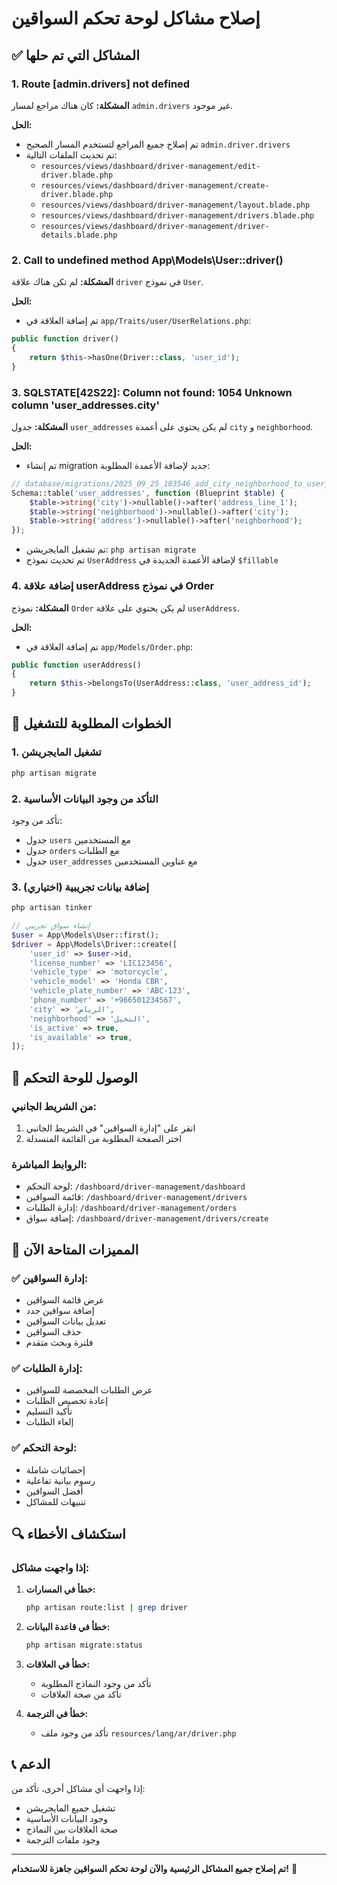 # إصلاح مشاكل لوحة تحكم السواقين

## ✅ المشاكل التي تم حلها

### 1. Route [admin.drivers] not defined
**المشكلة:** كان هناك مراجع لمسار `admin.drivers` غير موجود.

**الحل:**
- تم إصلاح جميع المراجع لتستخدم المسار الصحيح `admin.driver.drivers`
- تم تحديث الملفات التالية:
  - `resources/views/dashboard/driver-management/edit-driver.blade.php`
  - `resources/views/dashboard/driver-management/create-driver.blade.php`
  - `resources/views/dashboard/driver-management/layout.blade.php`
  - `resources/views/dashboard/driver-management/drivers.blade.php`
  - `resources/views/dashboard/driver-management/driver-details.blade.php`

### 2. Call to undefined method App\Models\User::driver()
**المشكلة:** لم تكن هناك علاقة `driver` في نموذج `User`.

**الحل:**
- تم إضافة العلاقة في `app/Traits/user/UserRelations.php`:
```php
public function driver()
{
    return $this->hasOne(Driver::class, 'user_id');
}
```

### 3. SQLSTATE[42S22]: Column not found: 1054 Unknown column 'user_addresses.city'
**المشكلة:** جدول `user_addresses` لم يكن يحتوي على أعمدة `city` و `neighborhood`.

**الحل:**
- تم إنشاء migration جديد لإضافة الأعمدة المطلوبة:
```php
// database/migrations/2025_09_25_103546_add_city_neighborhood_to_user_addresses_table.php
Schema::table('user_addresses', function (Blueprint $table) {
    $table->string('city')->nullable()->after('address_line_1');
    $table->string('neighborhood')->nullable()->after('city');
    $table->string('address')->nullable()->after('neighborhood');
});
```

- تم تشغيل المايجريشن: `php artisan migrate`
- تم تحديث نموذج `UserAddress` لإضافة الأعمدة الجديدة في `$fillable`

### 4. إضافة علاقة userAddress في نموذج Order
**المشكلة:** نموذج `Order` لم يكن يحتوي على علاقة `userAddress`.

**الحل:**
- تم إضافة العلاقة في `app/Models/Order.php`:
```php
public function userAddress()
{
    return $this->belongsTo(UserAddress::class, 'user_address_id');
}
```

## 🔧 الخطوات المطلوبة للتشغيل

### 1. تشغيل المايجريشن
```bash
php artisan migrate
```

### 2. التأكد من وجود البيانات الأساسية
تأكد من وجود:
- جدول `users` مع المستخدمين
- جدول `orders` مع الطلبات
- جدول `user_addresses` مع عناوين المستخدمين

### 3. إضافة بيانات تجريبية (اختياري)
```bash
php artisan tinker
```

```php
// إنشاء سواق تجريبي
$user = App\Models\User::first();
$driver = App\Models\Driver::create([
    'user_id' => $user->id,
    'license_number' => 'LIC123456',
    'vehicle_type' => 'motorcycle',
    'vehicle_model' => 'Honda CBR',
    'vehicle_plate_number' => 'ABC-123',
    'phone_number' => '+966501234567',
    'city' => 'الرياض',
    'neighborhood' => 'النخيل',
    'is_active' => true,
    'is_available' => true,
]);
```

## 🎯 الوصول للوحة التحكم

### من الشريط الجانبي:
1. انقر على "إدارة السواقين" في الشريط الجانبي
2. اختر الصفحة المطلوبة من القائمة المنسدلة

### الروابط المباشرة:
- لوحة التحكم: `/dashboard/driver-management/dashboard`
- قائمة السواقين: `/dashboard/driver-management/drivers`
- إدارة الطلبات: `/dashboard/driver-management/orders`
- إضافة سواق: `/dashboard/driver-management/drivers/create`

## 🚀 المميزات المتاحة الآن

### ✅ إدارة السواقين:
- عرض قائمة السواقين
- إضافة سواقين جدد
- تعديل بيانات السواقين
- حذف السواقين
- فلترة وبحث متقدم

### ✅ إدارة الطلبات:
- عرض الطلبات المخصصة للسواقين
- إعادة تخصيص الطلبات
- تأكيد التسليم
- إلغاء الطلبات

### ✅ لوحة التحكم:
- إحصائيات شاملة
- رسوم بيانية تفاعلية
- أفضل السواقين
- تنبيهات للمشاكل

## 🔍 استكشاف الأخطاء

### إذا واجهت مشاكل:

1. **خطأ في المسارات:**
   ```bash
   php artisan route:list | grep driver
   ```

2. **خطأ في قاعدة البيانات:**
   ```bash
   php artisan migrate:status
   ```

3. **خطأ في العلاقات:**
   - تأكد من وجود النماذج المطلوبة
   - تأكد من صحة العلاقات

4. **خطأ في الترجمة:**
   - تأكد من وجود ملف `resources/lang/ar/driver.php`

## 📞 الدعم

إذا واجهت أي مشاكل أخرى، تأكد من:
- تشغيل جميع المايجريشن
- وجود البيانات الأساسية
- صحة العلاقات بين النماذج
- وجود ملفات الترجمة

---

**تم إصلاح جميع المشاكل الرئيسية والآن لوحة تحكم السواقين جاهزة للاستخدام!** 🎉
